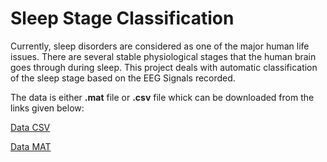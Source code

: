# Sleep Stage Classification
Currently, sleep disorders are considered as one of the major human life issues. There are several stable physiological stages that the human brain goes through during sleep. This project deals with automatic classification of the sleep stage based on the EEG Signals recorded.

The data is either **.mat** file or **.csv** file whick can be downloaded from the links given below:

[Data CSV](https://drive.google.com/folderview?id=1TngAjwklR2gL9J1tjUhyuEDlJjzkta9Z)

[Data MAT](https://drive.google.com/folderview?id=1vFw9rmvuhjJnT--_coTjBNp9V5jRbvxx)
